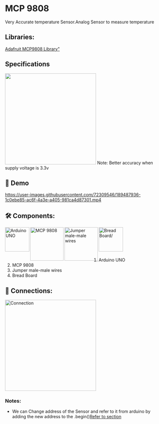 # MCP 9808
Very Accurate temperature Sensor.Analog Sensor to measure temperature

## Libraries:
<a href="https://github.com/adafruit/Adafruit_MCP9808_Library">Adafruit MCP9808 Library"</a>


## Specifications
<img alt="" width="300px" src="https://user-images.githubusercontent.com/72309546/189486776-6bf8df0d-4afc-4dc0-8f63-01c408321b1c.png"/>
Note: Better accuracy when supply voltage is 3.3v


## 🎥 Demo
https://user-images.githubusercontent.com/72309546/189487936-1c0ebe85-ac6f-4a3e-a405-981ca4d87301.mp4


## 🛠️ Components:
<img align="left" alt="Arduino UNO" width="80px" src="https://upload.wikimedia.org/wikipedia/commons/thumb/3/38/Arduino_Uno_-_R3.jpg/220px-Arduino_Uno_-_R3.jpg" draggable="false"/>
 
 <img align="left" alt="MCP 9808" width="110px" src="https://img.dxcdn.com/productimages/sku_387344_1.jpg" draggable="false"/>
   
<img align="left" alt="Jumper male-male wires" width="110px" src="https://potentiallabs.com/cart/image/cache/catalog/nov-dec/m-m-800x600.jpg" draggable="false"/>
 
 <img align="left" alt="Bread Board/" width="80px" src="https://www.ubuy.com.bh/productimg/?image=aHR0cHM6Ly9tLm1lZGlhLWFtYXpvbi5jb20vaW1hZ2VzL0kvNjFwK1FUYk1mNUwuX1NMMTAxMF8uanBn.jpg" draggable="false"/>
 <br><br><br><br><br>
 
 <ol>
 <li>Arduino UNO</li>
 <li>MCP 9808</li>
 <li>Jumper male-male wires</li>
 <li>Bread Board</li>
 </ol>

## 🔌 Connections:
 <img alt="Connection" width="300px" src="https://github.com/BasmaElhoseny01/Basic_Arduino_projects/blob/main/11.LM%2035%20Temprature%20Sensor/LM%2036%20Connection%205v.png](https://user-images.githubusercontent.com/72309546/189488017-a9b0f2b9-8734-44c0-8768-e91f262ff140.png)"/>


### Notes:
<ul>
<li>We can Change address of the Sensor and refer to it from arduino by adding the new address to the .begin()<a href="https://www.udemy.com/course/arduino-sbs-17gs/learn/lecture/5887974#announcements">Refer to section</a></li>
</ul>
